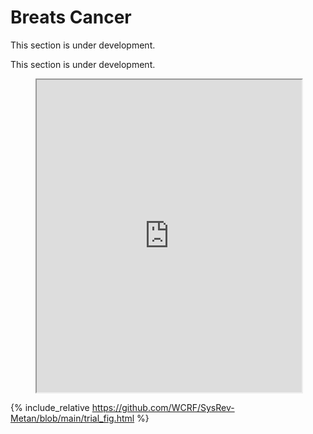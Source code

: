 # Breats Cancer
This section is under development.

This section is under development.

<figure>
    <iframe src="https://github.com/WCRF/SysRev-Metan/blob/main/mmd_urinary_ss.html" style="width: 100%; height: 500px;"></iframe>
</figure>

{% include_relative https://github.com/WCRF/SysRev-Metan/blob/main/trial_fig.html %}
